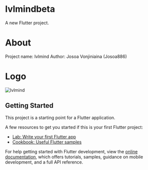 # lvlmindbeta
A new Flutter project.

# About 
Project name: lvlmind
Author: Josoa Vonjiniaina (Josoa886)

# Logo
![lvlmind](https://github.com/Josoa886/lvlmindapp/assets/76913187/5dda5a6a-5e5d-41e6-a818-17b853a7957f)

## Getting Started

This project is a starting point for a Flutter application.

A few resources to get you started if this is your first Flutter project:

- [Lab: Write your first Flutter app](https://docs.flutter.dev/get-started/codelab)
- [Cookbook: Useful Flutter samples](https://docs.flutter.dev/cookbook)

For help getting started with Flutter development, view the
[online documentation](https://docs.flutter.dev/), which offers tutorials,
samples, guidance on mobile development, and a full API reference.
